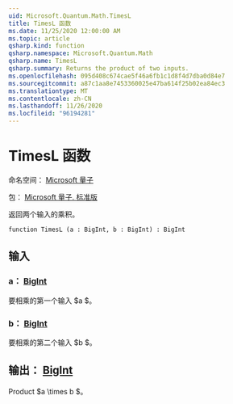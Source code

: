 ```yaml
---
uid: Microsoft.Quantum.Math.TimesL
title: TimesL 函数
ms.date: 11/25/2020 12:00:00 AM
ms.topic: article
qsharp.kind: function
qsharp.namespace: Microsoft.Quantum.Math
qsharp.name: TimesL
qsharp.summary: Returns the product of two inputs.
ms.openlocfilehash: 095d408c674cae5f46a6fb1c1d8f4d7dba0d84e7
ms.sourcegitcommit: a87c1aa8e7453360025e47ba614f25b02ea84ec3
ms.translationtype: MT
ms.contentlocale: zh-CN
ms.lasthandoff: 11/26/2020
ms.locfileid: "96194281"
---
```

# <a name="timesl-function"></a>TimesL 函数

命名空间： [Microsoft 量子](xref:Microsoft.Quantum.Math)

包： [Microsoft 量子. 标准版](https://nuget.org/packages/Microsoft.Quantum.Standard)


返回两个输入的乘积。

```qsharp
function TimesL (a : BigInt, b : BigInt) : BigInt
```


## <a name="input"></a>输入

### <a name="a--bigint"></a>a： [BigInt](xref:microsoft.quantum.lang-ref.bigint)

要相乘的第一个输入 $a $。


### <a name="b--bigint"></a>b： [BigInt](xref:microsoft.quantum.lang-ref.bigint)

要相乘的第二个输入 $b $。



## <a name="output--bigint"></a>输出： [BigInt](xref:microsoft.quantum.lang-ref.bigint)

Product $a \times b $。